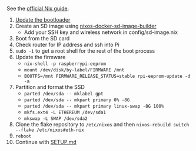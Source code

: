 See the [official Nix guide][guide].

1. [Update the bootloader][bootloader]
2. Create an SD image using [nixos-docker-sd-image-builder][image-builder]
    - Add your SSH key and wireless network in config/sd-image.nix
3. Boot from the SD card
4. Check router for IP address and ssh into Pi
5. `sudo -i` to get a root shell for the rest of the boot process
6. Update the firmware
    - `nix-shell -p raspberrypi-eeprom`
    - `mount /dev/disk/by-label/FIRMWARE /mnt`
    - `BOOTFS=/mnt FIRMWARE_RELEASE_STATUS=stable rpi-eeprom-update -d -a`
7. Partition and format the SSD
    - `parted /dev/sda -- mklabel gpt`
    - `parted /dev/sda -- mkpart primary 0% -8G`
    - `parted /dev/sda -- mkpart primary linux-swap -8G 100%`
    - `mkfs.ext4 -L ETHEREUM /dev/sda1`
    - `mkswap -L SWAP /dev/sda2`
8. Clone the flake repository to `/etc/nixos` and then `nixos-rebuild switch --flake /etc/nixos#eth-nix`
9. `reboot`
10. Continue with [SETUP.md](./SETUP.md)

[guide]: https://nixos.org/guides/installing-nixos-on-a-raspberry-pi.html
[bootloader]: https://www.raspberrypi.com/documentation/computers/raspberry-pi.html#updating-the-bootloader
[image-builder]: https://github.com/Robertof/nixos-docker-sd-image-builder
